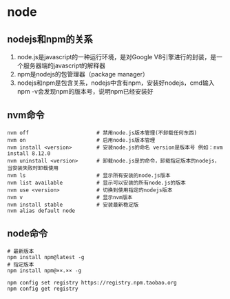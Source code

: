 # node

## nodejs和npm的关系
1. node.js是javascript的一种运行环境，是对Google V8引擎进行的封装，是一个服务器端的javascript的解释器
2. npm是nodejs的包管理器（package manager）
3. nodejs和npm是包含关系，nodejs中含有npm，安装好nodejs，cmd输入npm -v会发现npm的版本号，说明npm已经安装好

## nvm命令
```Shell
nvm off                      # 禁用node.js版本管理(不卸载任何东西)
nvm on                       # 启用node.js版本管理
nvm install <version>        # 安装node.js的命名 version是版本号 例如：nvm install 8.12.0
nvm uninstall <version>      # 卸载node.js是的命令，卸载指定版本的nodejs，当安装失败时卸载使用
nvm ls                       # 显示所有安装的node.js版本
nvm list available           # 显示可以安装的所有node.js的版本
nvm use <version>            # 切换到使用指定的nodejs版本
nvm v                        # 显示nvm版本
nvm install stable           # 安装最新稳定版
nvm alias default node
```

## node命令
```Shell
# 最新版本
npm install npm@latest -g
# 指定版本
npm install npm@××.×× -g

npm config set registry https://registry.npm.taobao.org
npm config get registry

```